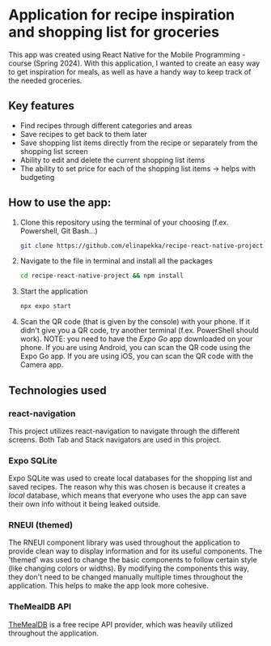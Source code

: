 # Application for recipe inspiration and shopping list for groceries
This app was created using React Native for the Mobile Programming -course (Spring 2024). With this application, I wanted to create an easy way to get inspiration for meals, as well as have a handy way to keep track of the needed groceries. 

## Key features 
+ Find recipes through different categories and areas 
+ Save recipes to get back to them later 
+ Save shopping list items directly from the recipe or separately from the shopping list screen
+ Ability to edit and delete the current shopping list items
+ The ability to set price for each of the shopping list items -> helps with budgeting

## How to use the app: 

1. Clone this repository using the terminal of your choosing (f.ex. Powershell, Git Bash...)
   ```sh
   git clone https://github.com/elinapekka/recipe-react-native-project
   ```

2. Navigate to the file in terminal and install all the packages 
   ```sh
   cd recipe-react-native-project && npm install
   ```

3. Start the application 
   ```sh
   npx expo start
   ```

4. Scan the QR code (that is given by the console) with your phone. If it didn't give you a QR code, try another terminal (f.ex. PowerShell should work). NOTE: you need to have the _Expo Go_ app downloaded on your phone. If you are using Android, you can scan the QR code using the Expo Go app. If you are using iOS, you can scan the QR code with the Camera app. 


## Technologies used

### react-navigation
This project utilizes react-navigation to navigate through the different screens. Both Tab and Stack navigators are used in this project. 

### Expo SQLite
Expo SQLite was used to create local databases for the shopping list and saved recipes. The reason why this was chosen is because it creates a _local_ database, which means that everyone who uses the app can save their own info without it being leaked outside. 

### RNEUI (themed)
The RNEUI component library was used throughout the application to provide clean way to display information and for its useful components. The 'themed' was used to change the basic components to follow certain style (like changing colors or widths). By modifying the components this way, they don't need to be changed manually multiple times throughout the application. This helps to make the app look more cohesive. 

### TheMealDB API
[TheMealDB](https://www.themealdb.com/api.php) is a free recipe API provider, which was heavily utilized throughout the application. 
